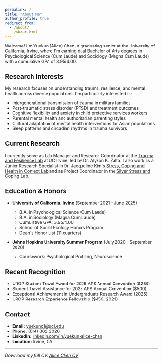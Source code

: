 ```yaml
---
permalink: /
title: "About Me"
author_profile: true
redirect_from: 
  - /about/
  - /about.html
---
```


Welcome! I'm Yuekun (Alice) Chen, a graduating senior at the University of California, Irvine, where I'm earning dual Bachelor of Arts degrees in Psychological Science (Cum Laude) and Sociology (Magna Cum Laude) with a cumulative GPA of 3.95/4.00.

## Research Interests

My research focuses on understanding trauma, resilience, and mental health across diverse populations. I'm particularly interested in:

- Intergenerational transmission of trauma in military families
- Post-traumatic stress disorder (PTSD) and treatment outcomes
- Cognitive flexibility and anxiety in child protective services workers
- Parental mental health and authoritarian parenting styles
- Cultural adaptation of mental health interventions for Asian populations
- Sleep patterns and circadian rhythms in trauma survivors

## Current Research

I currently serve as Lab Manager and Research Coordinator at the [Trauma and Resilience Lab](https://sites.uci.edu/zalta/) at UC Irvine, led by Dr. Alyson K. Zalta. I also work as a Junior Research Specialist in Dr. Jacqueline Kim's [Stress, Coping and Health in Context Lab](https://sites.uci.edu/kimlab/) and as Project Coordinator in the [Silver Stress and Coping Lab](https://www.dralisonholman.com/).

## Education & Honors

- **University of California, Irvine** (September 2021 - June 2025)
  - B.A. in Psychological Science (Cum Laude)
  - B.A. in Sociology (Magna Cum Laude)
  - Cumulative GPA: 3.95/4.00
  - School of Social Ecology Honors Program
  - Dean's Honor List (11 quarters)

- **Johns Hopkins University Summer Program** (July 2020 - September 2020)
  - Coursework: Psychological Profiling, Neuroscience

## Recent Recognition

- UROP Student Travel Award for 2025 APS Annual Convention ($250)
- Student Travel Assistance for 2025 APS Annual Convention ($500)
- Exceptional Achievement in Undergraduate Research Award (2025)
- UROP Research Experience Fellowship ($450, 2024)

## Contact

- **Email:** [yuekunc1@uci.edu](mailto:yuekunc1@uci.edu)
- **Phone:** (814) 882-2028
- **LinkedIn:** [linkedin.com/in/yuekun-alice-chen](https://linkedin.com/in/yuekun-alice-chen)
- **Location:** Irvine, CA

---

*Download my full CV: [Alice Chen CV](/files/alice-chen-cv.pdf)*
